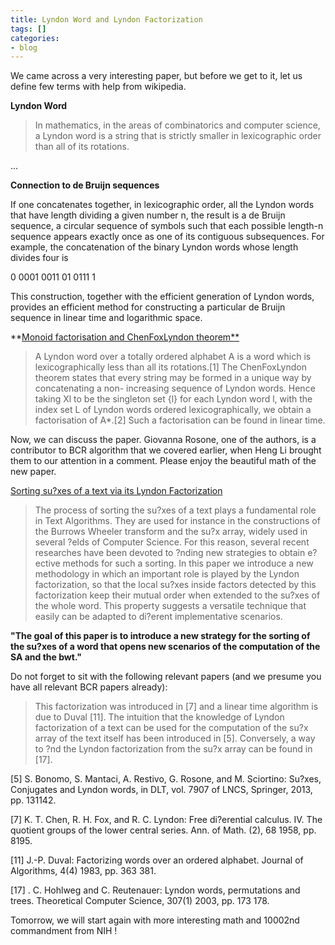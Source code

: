 ```yaml
---
title: Lyndon Word and Lyndon Factorization
tags: []
categories:
- blog
---
```

We came across a very interesting paper, but before we get to it, let us
define few terms with help from wikipedia.
<!--more-->

**Lyndon Word**

> In mathematics, in the areas of combinatorics and computer science, a Lyndon
word is a string that is strictly smaller in lexicographic order than all of
its rotations.

...

****Connection to de Bruijn sequences****

If one concatenates together, in lexicographic order, all the Lyndon words
that have length dividing a given number n, the result is a de Bruijn
sequence, a circular sequence of symbols such that each possible length-n
sequence appears exactly once as one of its contiguous subsequences. For
example, the concatenation of the binary Lyndon words whose length divides
four is

0 0001 0011 01 0111 1

This construction, together with the efficient generation of Lyndon words,
provides an efficient method for constructing a particular de Bruijn sequence
in linear time and logarithmic space.

**[Monoid factorisation and ChenFoxLyndon theorem**](https://en.wikipedia.org/wiki/Chen%E2%80%93Fox%E2%80%93Lyndon_theorem#Chen.E2.80.93Fox.E2.80.93Lyndon_theorem)

> A Lyndon word over a totally ordered alphabet A is a word which is
lexicographically less than all its rotations.[1] The ChenFoxLyndon theorem
states that every string may be formed in a unique way by concatenating a non-
increasing sequence of Lyndon words. Hence taking Xl to be the singleton set
{l} for each Lyndon word l, with the index set L of Lyndon words ordered
lexicographically, we obtain a factorisation of A*.[2] Such a factorisation
can be found in linear time.

Now, we can discuss the paper. Giovanna Rosone, one of the authors, is a
contributor to BCR algorithm that we covered earlier, when Heng Li brought
them to our attention in a comment. Please enjoy the beautiful math of the new
paper.

[Sorting su?xes of a text via its Lyndon
Factorization](http://arxiv.org/pdf/1306.1366.pdf)

> The process of sorting the su?xes of a text plays a fundamental role in Text
Algorithms. They are used for instance in the constructions of the Burrows
Wheeler transform and the su?x array, widely used in several ?elds of Computer
Science. For this reason, several recent researches have been devoted to
?nding new strategies to obtain e?ective methods for such a sorting. In this
paper we introduce a new methodology in which an important role is played by
the Lyndon factorization, so that the local su?xes inside factors detected by
this factorization keep their mutual order when extended to the su?xes of the
whole word. This property suggests a versatile technique that easily can be
adapted to di?erent implementative scenarios.

**"The goal of this paper is to introduce a new strategy for the sorting of the su?xes of a word that opens new scenarios of the computation of the SA and the bwt."**

Do not forget to sit with the following relevant papers (and we presume you
have all relevant BCR papers already):

> This factorization was introduced in [7] and a linear time algorithm is due
to Duval [11]. The intuition that the knowledge of Lyndon factorization of a
text can be used for the computation of the su?x array of the text itself has
been introduced in [5]. Conversely, a way to ?nd the Lyndon factorization from
the su?x array can be found in [17].

[5] S. Bonomo, S. Mantaci, A. Restivo, G. Rosone, and M. Sciortino: Su?xes,
Conjugates and Lyndon words, in DLT, vol. 7907 of LNCS, Springer, 2013, pp.
131142.

[7] K. T. Chen, R. H. Fox, and R. C. Lyndon: Free di?erential calculus. IV.
The quotient groups of the lower central series. Ann. of Math. (2), 68 1958,
pp. 8195.

[11] J.-P. Duval: Factorizing words over an ordered alphabet. Journal of
Algorithms, 4(4) 1983, pp. 363 381.

[17] . C. Hohlweg and C. Reutenauer: Lyndon words, permutations and trees.
Theoretical Computer Science, 307(1) 2003, pp. 173 178.

Tomorrow, we will start again with more interesting math and 10002nd
commandment from NIH !

